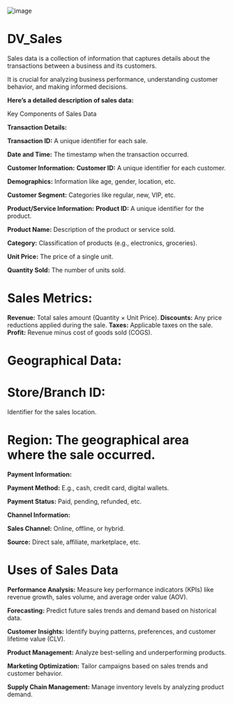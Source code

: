 
![image](https://github.com/user-attachments/assets/6ecf1180-31a6-4695-93a0-5d83366bc79b)



# DV_Sales

Sales data is a collection of information that captures details about the transactions between a business and its customers.

It is crucial for analyzing business performance, understanding customer behavior, and making informed decisions.

**Here’s a detailed description of sales data:**

Key Components of Sales Data

**Transaction Details:**

**Transaction ID:**
A unique identifier for each sale.

**Date and Time:**
The timestamp when the transaction occurred.

**Customer Information:**
**Customer ID:**
A unique identifier for each customer.

**Demographics:** 
Information like age, gender, location, etc.

**Customer Segment:**
Categories like regular, new, VIP, etc.

**Product/Service Information:**
**Product ID:**
A unique identifier for the product.

**Product Name:**
Description of the product or service sold.

**Category:**
Classification of products (e.g., electronics, groceries).

**Unit Price:**
The price of a single unit.

**Quantity Sold:**
The number of units sold.

# Sales Metrics:
**Revenue:** Total sales amount (Quantity × Unit Price).
**Discounts:** Any price reductions applied during the sale.
**Taxes:** Applicable taxes on the sale.
**Profit:** Revenue minus cost of goods sold (COGS).

# Geographical Data:

# Store/Branch ID:
Identifier for the sales location.

# Region: The geographical area where the sale occurred.

**Payment Information:**

**Payment Method:** E.g., cash, credit card, digital wallets.

**Payment Status:** Paid, pending, refunded, etc.

**Channel Information:**

**Sales Channel:** Online, offline, or hybrid.

**Source:** Direct sale, affiliate, marketplace, etc.

# Uses of Sales Data

**Performance Analysis:**
Measure key performance indicators (KPIs) like revenue growth, sales volume, and average order value (AOV).

**Forecasting:**
Predict future sales trends and demand based on historical data.

**Customer Insights:**
Identify buying patterns, preferences, and customer lifetime value (CLV).

**Product Management:**
Analyze best-selling and underperforming products.

**Marketing Optimization:**
Tailor campaigns based on sales trends and customer behavior.

**Supply Chain Management:**
Manage inventory levels by analyzing product demand.
